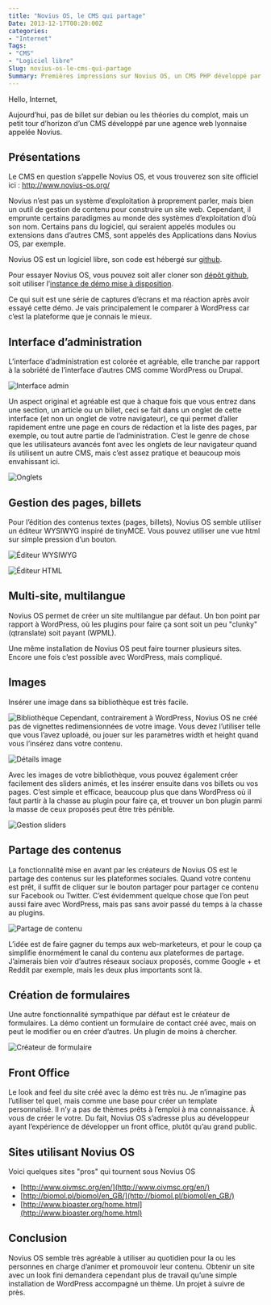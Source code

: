 ```yaml
---
title: "Novius OS, le CMS qui partage"
Date: 2013-12-17T00:20:00Z
categories: 
- "Internet"
Tags: 
- "CMS"
- "Logiciel libre"
Slug: novius-os-le-cms-qui-partage
Summary: Premières impressions sur Novius OS, un CMS PHP développé par une équipe française.
---
```



Hello, Internet,

Aujourd’hui, pas de billet sur debian ou les théories du complot, mais un petit tour d’horizon d’un CMS développé par une agence web lyonnaise appelée Novius.

## Présentations
Le CMS en question s’appelle Novius OS, et vous trouverez son site officiel ici : <a href="http://www.novius-os.org/" target="_blank">http://www.novius-os.org/</a>

Novius n’est pas un système d’exploitation à proprement parler, mais bien un outil de gestion de contenu pour construire un site web. Cependant, il emprunte certains paradigmes au monde des systèmes d’exploitation d’où son nom. Certains pans du logiciel, qui seraient appelés modules ou extensions dans d’autres CMS, sont appelés des Applications dans Novius OS, par exemple.

Novius OS est un logiciel libre, son code est hébergé sur [github](https://github.com).

Pour essayer Novius OS, vous pouvez soit aller cloner son [dépôt github](https://github.com/novius-os/novius-os), soit utiliser l’[instance de démo mise à disposition](http://demo.novius-os.org/admin).

Ce qui suit est une série de captures d’écrans et ma réaction après avoir essayé cette démo. Je vais principalement le comparer à WordPress car c’est la plateforme que je connais le mieux.

## Interface d’administration
L’interface d’administration est colorée et agréable, elle tranche par rapport à la sobriété de l’interface d’autres CMS comme WordPress ou Drupal.

![Interface admin](/img/novius/capture-décran1.png)

Un aspect original et agréable est que à chaque fois que vous entrez dans une section, un article ou un billet, ceci se fait dans un onglet de cette interface (et non un onglet de votre navigateur), ce qui permet d’aller rapidement entre une page en cours de rédaction et la liste des pages, par exemple, ou tout autre partie de l’administration. C’est le genre de chose que les utilisateurs avancés font avec les onglets de leur navigateur quand ils utilisent un autre CMS, mais c’est assez pratique et beaucoup mois envahissant ici.

![Onglets](/img/novius/onglets.png)

## Gestion des pages, billets
Pour l’édition des contenus textes (pages, billets), Novius OS semble utiliser un éditeur WYSIWYG inspiré de tinyMCE. Vous pouvez utiliser une vue html sur simple pression d’un bouton.

![Éditeur WYSIWYG](/img/novius/capture-décran10.png)

![Éditeur HTML](/img/novius/capture-décran9.png)

## Multi-site, multilangue
Novius OS permet de créer un site multilangue par défaut. Un bon point par rapport à WordPress, où les plugins pour faire ça sont soit un peu "clunky" (qtranslate) soit payant (WPML).

Une même installation de Novius OS peut faire tourner plusieurs sites. Encore une fois c’est possible avec WordPress, mais compliqué.

## Images
Insérer une image dans sa bibliothèque est très facile.

![Bibliothèque](/img/novius/capture-décran6.png)
Cependant, contrairement à WordPress, Novius OS ne créé pas de vignettes redimensionnées de votre image. Vous devez l’utiliser telle que vous l’avez uploadé, ou jouer sur les paramètres width et height quand vous l’insérez dans votre contenu.

![Détails image](/img/novius/capture-décran7.png)

Avec les images de votre bibliothèque, vous pouvez également créer facilement des sliders animés, et les insérer ensuite dans vos billets ou vos pages. C’est simple et efficace, beaucoup plus que dans WordPress où il faut partir à la chasse au plugin pour faire ça, et trouver un bon plugin parmi la masse de ceux proposés peut être très pénible.

![Gestion sliders](/img/novius/capture-décran27.png)

## Partage des contenus
La fonctionnalité mise en avant par les créateurs de Novius OS est le partage des contenus sur les plateformes sociales.
Quand votre contenu est prêt, il suffit de cliquer sur le bouton partager pour partager ce contenu sur Facebook ou Twitter. C’est évidemment quelque chose que l’on peut aussi faire avec WordPress, mais pas sans avoir passé du temps à la chasse au plugins.

![Partage de contenu](/img/novius/capture-décran15.png)

L’idée est de faire gagner du temps aux web-marketeurs, et pour le coup ça simplifie énormément le canal du contenu aux plateformes de partage.
J’aimerais bien voir d’autres réseaux sociaux proposés, comme Google + et Reddit par exemple, mais les deux plus importants sont là.

## Création de formulaires
Une autre fonctionnalité sympathique par défaut est le créateur de formulaires. La démo contient un formulaire de contact créé avec, mais on peut le modifier ou en créer d’autres. Un plugin de moins à chercher.

![Créateur de formulaire](/img/novius/capture-décran24.png)

## Front Office
Le look and feel du site créé avec la démo est très nu. Je n’imagine pas l’utiliser tel quel, mais comme une base pour créer un template personnalisé.
Il n’y a pas de thèmes prêts à l’emploi à ma connaissance. À vous de créer le votre. Du fait, Novius OS s’adresse plus au développeur ayant l’expérience de développer un front office, plutôt qu’au grand public.

## Sites utilisant Novius OS
Voici quelques sites "pros" qui tournent sous Novius OS

* [http://www.oivmsc.org/en/](http://www.oivmsc.org/en/)
* [http://biomol.pl/biomol/en_GB/](http://biomol.pl/biomol/en_GB/)
* [http://www.bioaster.org/home.html](http://www.bioaster.org/home.html)

## Conclusion

Novius OS semble très agréable à utiliser au quotidien pour la ou les personnes en charge d’animer et promouvoir leur contenu.
Obtenir un site avec un look fini demandera cependant plus de travail qu’une simple installation de WordPress accompagné un thème.
Un projet à suivre de près.
